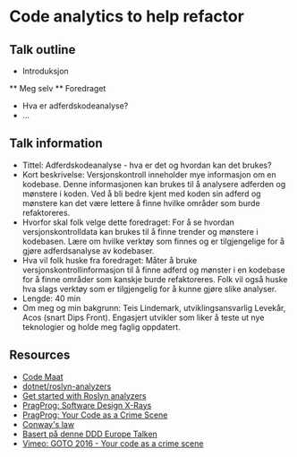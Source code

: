# Code analytics to help refactor

## Talk outline

* Introduksjon

** Meg selv
** Foredraget

* Hva er adferdskodeanalyse?
* ...

## Talk information

* Tittel: Adferdskodeanalyse - hva er det og hvordan kan det brukes?
* Kort beskrivelse: Versjonskontroll inneholder mye informasjon om en kodebase. Denne informasjonen kan brukes til å analysere adferden og mønstere i koden. Ved å bli bedre kjent med koden sin adferd og mønstere kan det være lettere å finne hvilke områder som burde refaktoreres.
* Hvorfor skal folk velge dette foredraget: For å se hvordan versjonskontrolldata kan brukes til å finne trender og mønstere i kodebasen. Lære om hvilke verktøy som finnes og er tilgjengelige for å gjøre adferdsanalyse av kodebaser.
* Hva vil folk huske fra foredraget: Måter å bruke versjonskontrollinformasjon til å finne adferd og mønster i en kodebase for å finne områder som kanskje burde refaktoreres. Folk vil også huske hva slags verktøy som er tilgjengelig for å kunne gjøre slike analyser.
* Lengde: 40 min
* Om meg og min bakgrunn: Teis Lindemark, utviklingsansvarlig Levekår, Acos (snart Dips Front). Engasjert utvikler som liker å teste ut nye teknologier og holde meg faglig oppdatert.

## Resources

* [Code Maat](https://github.com/adamtornhill/code-maat)
* [dotnet/roslyn-analyzers](https://github.com/dotnet/roslyn-analyzers)
* [Get started with Roslyn analyzers](https://docs.microsoft.com/en-us/visualstudio/extensibility/getting-started-with-roslyn-analyzers?view=vs-2017)
* [PragProg: Software Design X-Rays](https://pragprog.com/book/atevol/software-design-x-rays)
* [PragProg: Your Code as a Crime Scene](https://pragprog.com/book/atcrime/your-code-as-a-crime-scene)
* [Conway's law](https://www.thoughtworks.com/insights/blog/demystifying-conways-law)
* [Basert på denne DDD Europe Talken](https://dddeurope.com/2019/speakers/adam-tornhill/)
* [Vimeo: GOTO 2016 - Your code as a crime scene](https://www.youtube.com/watch?v=7FApEq8wum4)
